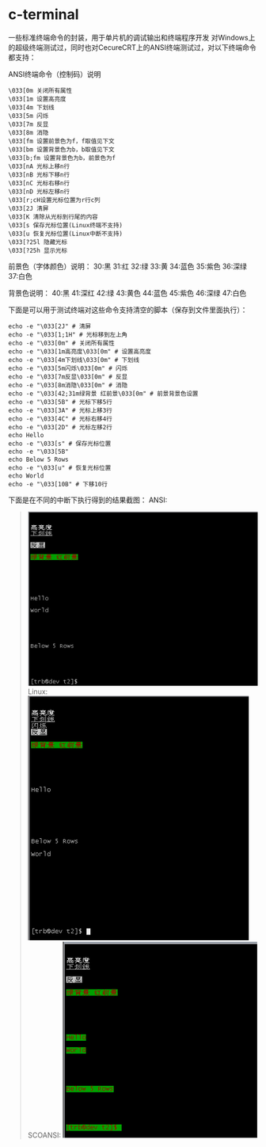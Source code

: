 # c-terminal
一些标准终端命令的封装，用于单片机的调试输出和终端程序开发
对Windows上的超级终端测试过，同时也对CecureCRT上的ANSI终端测试过，对以下终端命令都支持：

ANSI终端命令（控制码）说明
```
\033[0m 关闭所有属性
\033[1m 设置高亮度
\033[4m 下划线
\033[5m 闪烁
\033[7m 反显
\033[8m 消隐
\033[fm 设置前景色为f，f取值见下文
\033[bm 设置背景色为b，b取值见下文
\033[b;fm 设置背景色为b，前景色为f
\033[nA 光标上移n行
\033[nB 光标下移n行
\033[nC 光标右移n行
\033[nD 光标左移n行
\033[r;cH设置光标位置为r行c列
\033[2J 清屏
\033[K 清除从光标到行尾的内容
\033[s 保存光标位置(Linux终端不支持)
\033[u 恢复光标位置(Linux中断不支持)
\033[?25l 隐藏光标
\033[?25h 显示光标
```

前景色（字体颜色）说明：
	30:黑
	31:红
	32:绿
	33:黄
	34:蓝色
	35:紫色
	36:深绿
	37:白色

背景色说明：
	40:黑
	41:深红
	42:绿
	43:黄色
	44:蓝色
	45:紫色
	46:深绿
	47:白色

下面是可以用于测试终端对这些命令支持清空的脚本（保存到文件里面执行）：
```shell
echo -e "\033[2J" # 清屏
echo -e "\033[1;1H" # 光标移到左上角
echo -e "\033[0m" # 关闭所有属性
echo -e "\033[1m高亮度\033[0m" # 设置高亮度
echo -e "\033[4m下划线\033[0m" # 下划线
echo -e "\033[5m闪烁\033[0m" # 闪烁
echo -e "\033[7m反显\033[0m" # 反显
echo -e "\033[8m消隐\033[0m" # 消隐
echo -e "\033[42;31m绿背景 红前景\033[0m" # 前景背景色设置
echo -e "\033[5B" # 光标下移5行
echo -e "\033[3A" # 光标上移3行
echo -e "\033[4C" # 光标右移4行
echo -e "\033[2D" # 光标左移2行
echo Hello
echo -e "\033[s" # 保存光标位置
echo -e "\033[5B"
echo Below 5 Rows
echo -e "\033[u" # 恢复光标位置
echo World
echo -e "\033[10B" # 下移10行
```
下面是在不同的中断下执行得到的结果截图：
ANSI:
> ![image](https://raw.githubusercontent.com/sintrb/c-terminal/master/scr-shot/ansi.png)
Linux:
> ![image](https://raw.githubusercontent.com/sintrb/c-terminal/master/scr-shot/linux.png)
SCOANSI:
> ![image](https://raw.githubusercontent.com/sintrb/c-terminal/master/scr-shot/scoansi.png)
